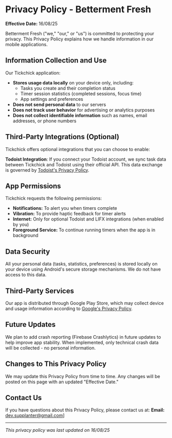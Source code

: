 # Privacy Policy - Betterment Fresh

**Effective Date:** 16/08/25

Betterment Fresh ("we," "our," or "us") is committed to protecting your privacy. This Privacy Policy explains how we handle information in our mobile applications.


## Information Collection and Use

Our Tickchick application:
- **Stores usage data locally** on your device only, including:
  - Tasks you create and their completion status
  - Timer session statistics (completed sessions, focus time)
  - App settings and preferences
- **Does not send personal data** to our servers
- **Does not track user behavior** for advertising or analytics purposes
- **Does not collect identifiable information** such as names, email addresses, or phone numbers

## Third-Party Integrations (Optional)

Tickchick offers optional integrations that you can choose to enable:

**Todoist Integration**: If you connect your Todoist account, we sync task data between Tickchick and Todoist using their official API. This data exchange is governed by [Todoist's Privacy Policy](https://todoist.com/privacy).

## App Permissions

Tickchick requests the following permissions:
- **Notifications:** To alert you when timers complete
- **Vibration:** To provide haptic feedback for timer alerts  
- **Internet:** Only for optional Todoist and LIFX integrations (when enabled by you)
- **Foreground Service:** To continue running timers when the app is in background

## Data Security

All your personal data (tasks, statistics, preferences) is stored locally on your device using Android's secure storage mechanisms. We do not have access to this data.

## Third-Party Services

Our app is distributed through Google Play Store, which may collect device and usage information according to [Google's Privacy Policy](https://policies.google.com/privacy).

## Future Updates

We plan to add crash reporting (Firebase Crashlytics) in future updates to help improve app stability. When implemented, only technical crash data will be collected - no personal information.

## Changes to This Privacy Policy

We may update this Privacy Policy from time to time. Any changes will be posted on this page with an updated "Effective Date."

## Contact Us

If you have questions about this Privacy Policy, please contact us at:
**Email:** dev.supplanter@gmail.com]

---
*This privacy policy was last updated on 16/08/25*
